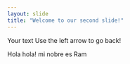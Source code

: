```yaml
---
layout: slide
title: "Welcome to our second slide!"
---
```

Your text
Use the left arrow to go back!

Hola hola! mi nobre es Ram
